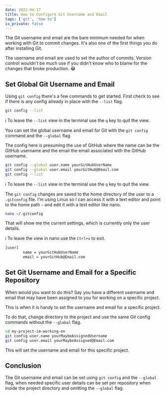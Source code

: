 ```yaml
---
date: 2022-04-17
title: How to Configure Git Username and Email
tags: ['git', 'how-to']
is_private: false
---
```


The Git username and email are the bare minimum needed for when
working with Git to commit changes. It's also one of the first things
you do after installing Git.

The username and email are used to set the author of commits. Version
control wouldn't be much use if you didn't know who to blame for the
changes that broke production. 😂

## Set Global Git Username and Email

Using `git config` there's a few commands to get started. First check
to see if there is any config already in place with the `--list` flag.

```bash
git config --list
```

ℹ️ To leave the `--list` view in the terminal use the `q` key to quit
the view.

You can set the global username and email for Git with the
`git config` command and the `--global` flag.

The config here is presuming the use of GitHub where the name can be
the GitHub username and the email the email associated with the GitHub
username.

```bash
git config --global user.name yourGitHubUserName
git config --global user.email yourGitHub@Email.com
git config --list
```

ℹ️ To leave the `--list` view in the terminal use the `q` key to quit
the view.

The `git config` changes are saved to the home directory of the user
to a `.gitconfig` file. I'm using Linux so I can access it with a text
editor and point to the home path `~` and edit it with a text editor
like nano.

```bash
nano ~/.gitconfig
```

That will show me the current settings, which is currently only the
user details.

ℹ️ To leave the view in nano use the `Ctrl+x` to exit.

```bash
[user]
        name = yourGitHubUserName
        email = yourGitHub@Email.com
```

## Set Git Username and Email for a Specific Repository

When would you want to do this? Say you have a different username and
email that may have been assigned to you for working on a specific
project.

This is when it is handy to set the username and email for a specific
project.

To do that, change directory to the project and use the same Git
config commands without the `--global` flag.

```bash
cd my-project-im-working-on
git config user.name yourMaybeAssignedUsername
git config user.email yourMaybeAssigned@Email.com
```

This will set the username and email for this specific project.

## Conclusion

The Git username and email can be set using `git config` and the
`--global` flag, when needed specific user details can be set per
repository when inside the project directory and omitting the
`--global` flag.
